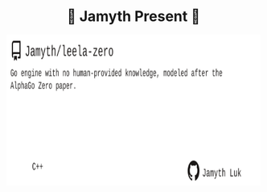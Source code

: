 <!-- built at 7/16/2023, 3:07:58 AM -->
<h1 align="center">
🎉 Jamyth Present 🎉
</h1>
<p align="center">
    <a href="https://github.com/Jamyth/leela-zero">
        <img width="1000" height="300" src="./readme.svg" />
    </a>
</p>